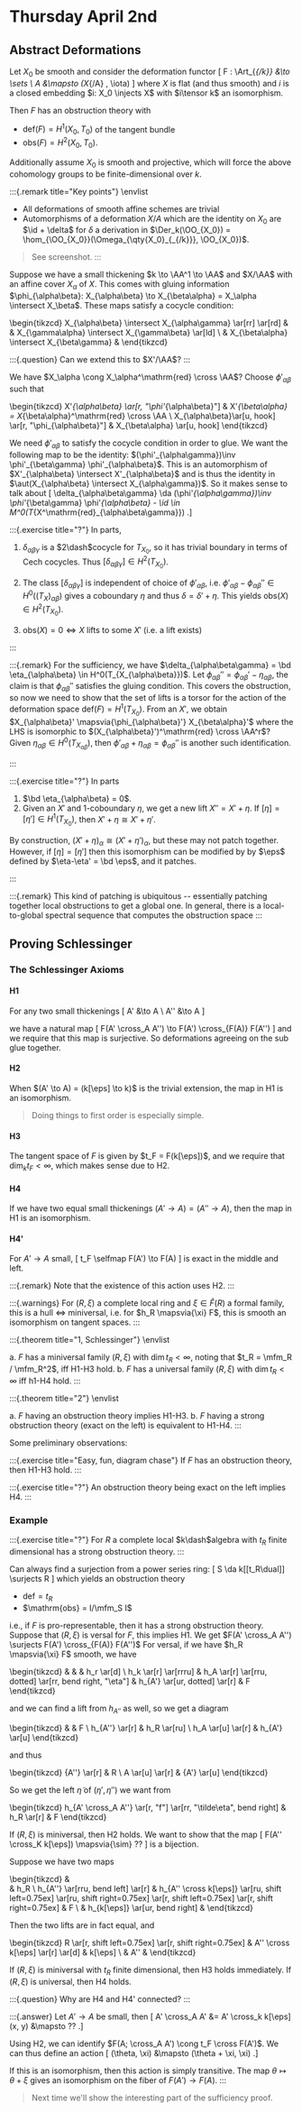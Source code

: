 # Thursday April 2nd

## Abstract Deformations

Let $X_0$ be smooth and consider the deformation functor
\[
F : \Art_{_{/k}} &\to \sets \\
A &\mapsto (X_{/A} , \iota)
\]
where $X$ is flat (and thus smooth) and $i$ is a closed embedding 
$i: X_0 \injects X$ with $i\tensor k$ an isomorphism. 

Then $F$ has an obstruction theory with

- $\mathrm{def}(F) = H^1(X_0, T_0)$ of the tangent bundle
- $\mathrm{obs}(F) = H^2(X_0, T_0)$.

Additionally assume $X_0$ is smooth and projective, which will force the above cohomology groups to be finite-dimensional over $k$.


:::{.remark title="Key points"}
\envlist
- All deformations of smooth affine schemes are trivial
- Automorphisms of a deformation $X/A$ which are the identity on $X_0$ are $\id + \delta$ for $\delta$ a derivation in $\Der_k(\OO_{X_0}) = \hom_{\OO_{X_0}}(\Omega_{\qty{X_0}_{_{/k}}}, \OO_{X_0})$.

> See screenshot.
:::

Suppose we have a small thickening $k \to \AA^1 \to \AA$ and $X/\AA$ with an affine cover $X_\alpha$ of $X$.
This comes with gluing information $\phi_{\alpha\beta}: X_{\alpha\beta} \to X_{\beta\alpha} = X_\alpha \intersect X_\beta$.
These maps satisfy a cocycle condition:

\begin{tikzcd}
X_{\alpha\beta} \intersect X_{\alpha\gamma} 
  \ar[rr]
  \ar[rd] 
& 
& X_{\gamma\alpha} \intersect X_{\gamma\beta}
  \ar[ld] 
\\
& X_{\beta\alpha} \intersect X_{\beta\gamma} 
&
\end{tikzcd}



:::{.question}
Can we extend this to $X'/\AA$?
:::
  
We have $X_\alpha \cong X_\alpha^\mathrm{red} \cross \AA$?
Choose $\phi'_{\alpha\beta}$ such that

\begin{tikzcd}
X'_{\alpha\beta} 
  \ar[r, "\phi'_{\alpha\beta}"] 
& X'_{\beta\alpha} = X_{\beta\alpha}^\mathrm{red} \cross \AA 
\\
X_{\alpha\beta}\ar[u, hook] 
  \ar[r, "\phi_{\alpha\beta}"] 
& X_{\beta\alpha} 
  \ar[u, hook]
\end{tikzcd}

We need $\phi'_{\alpha\beta}$ to satisfy the cocycle condition in order to glue.
We want the following map to be the identity: $(\phi'_{\alpha\gamma})\inv \phi'_{\beta\gamma} \phi'_{\alpha\beta}$.
This is an automorphism of $X'_{\alpha\beta} \intersect X'_{\alpha\beta}$ and is thus the identity in $\aut(X_{\alpha\beta} \intersect X_{\alpha\gamma})$.
So it makes sense to talk about 
\[
\delta_{\alpha\beta\gamma} 
\da 
(\phi'_{\alpha\gamma})\inv 
\phi'_{\beta\gamma} 
\phi'_{\alpha\beta} - 
\id \in 
M^0(T_{X^\mathrm{red}_{\alpha\beta\gamma}})
.\]


:::{.exercise title="?"}
In parts,

1. $\delta_{\alpha\beta\gamma}$ is a $2\dash$cocycle for $T_{X_0}$, so it has trivial boundary in terms of Cech cocycles.
  Thus $[\delta_{\alpha\beta\gamma}] \in H^2(T_{X_0})$.

2. The class $[\delta_{\alpha\beta\gamma}]$ is independent of choice of $\phi'_{\alpha\beta}$, i.e. $\phi'_{\alpha\beta} - \phi_{\alpha\beta}'' \in H^0((T_X)_{\alpha\beta})$ gives a coboundary $\eta$ and thus $\delta = \delta' + \eta$.
  This yields $\mathrm{obs}(X) \in H^2(T_{X_0})$.

3. $\mathrm{obs}(X) = 0 \iff X$ lifts to some $X'$ (i.e. a lift exists)

:::


:::{.remark}
For the sufficiency, we have $\delta_{\alpha\beta\gamma} = \bd \eta_{\alpha\beta} \in H^0(T_{X_{\alpha\beta}})$.
Let $\phi_{\alpha\beta}'' = \phi_{\alpha\beta}' - \eta_{\alpha\beta}$, the claim is that $\phi_{\alpha\beta}''$ satisfies the gluing condition.
This covers the obstruction, so now we need to show that the set of lifts is a torsor for the action of the deformation space $\mathrm{def}(F) = H^1(T_{X_0})$.
From an $X'$, we obtain $X_{\alpha\beta}' \mapsvia{\phi_{\alpha\beta}'} X_{\beta\alpha}'$ where the LHS is isomorphic to $(X_{\alpha\beta}')^\mathrm{red} \cross \AA^r$?
Given $\eta_{\alpha\beta} \in H^0(T_{X_{\alpha\beta}})$, then $\phi'_{\alpha\beta} + \eta_{\alpha\beta} = \phi_{\alpha\beta}''$ is another such identification.

:::



:::{.exercise title="?"}
In parts

1. $\bd \eta_{\alpha\beta} = 0$.
2. Given an $X'$ and 1-coboundary $\eta$, we get a new lift $X'' = X' + \eta$.
If $[\eta] = [\eta'] \in H^1(T_{X_0})$, then $X' + \eta \cong X' + \eta'$.

By construction, $(X' + \eta)_\alpha \cong (X' + \eta')_\alpha$, but these may not patch together.
However, if $[\eta] = [\eta']$ then this isomorphism can be modified by by $\eps$ defined by $\eta-\eta' = \bd \eps$, and it patches.

:::

:::{.remark}
This kind of patching is ubiquitous -- essentially patching together local obstructions to get a global one.
In general, there is a local-to-global spectral sequence that computes the obstruction space
:::


## Proving Schlessinger

### The Schlessinger Axioms

#### H1

For any two small thickenings
\[
A' &\to A \\
A'' &\to A
\]

we have a natural map
\[
F(A' \cross_A A'') \to F(A') \cross_{F(A)} F(A'')
\]
and we require that this map is surjective.
So deformations agreeing on the sub glue together.

#### H2

When $(A' \to A) = (k[\eps] \to k)$ is the trivial extension, the map in H1 is an isomorphism.

> Doing things to first order is especially simple.

#### H3

The tangent space of $F$ is given by $t_F = F(k[\eps])$, and we require that $\dim_k t_F < \infty$, which makes sense due to H2.

#### H4

If we have two equal small thickenings $(A' \to A) = (A'' \to A)$, then the map in H1 is an isomorphism.

#### H4'

For $A' \to A$ small,
\[
t_F \selfmap F(A') \to F(A)
\]
is exact in the middle and left.


:::{.remark}
Note that the existence of this action uses H2.
:::



:::{.warnings}
For $(R, \xi)$ a complete local ring and $\xi \in \hat F(R)$ a formal family, this is a hull $\iff$ miniversal, i.e. for $h_R \mapsvia{\xi} F$, this is smooth an isomorphism on tangent spaces.
:::


:::{.theorem title="1, Schlessinger"}
\envlist

a. $F$ has a miniversal family $(R, \xi)$ with $\dim t_R < \infty$, noting that $t_R = \mfm_R / \mfm_R^2$, iff H1-H3 hold.
b. $F$ has a universal family $(R, \xi)$ with $\dim t_R < \infty$ iff h1-H4 hold.
:::


:::{.theorem title="2"}
\envlist

a. $F$ having an obstruction theory implies H1-H3.
b. $F$ having a strong obstruction theory (exact on the left) is equivalent to H1-H4.
:::

Some preliminary observations:

:::{.exercise title="Easy, fun, diagram chase"}
If $F$ has an obstruction theory, then H1-H3 hold.
:::

:::{.exercise title="?"}
An obstruction theory being exact on the left implies H4.
:::

### Example

:::{.exercise title="?"}
For $R$ a complete local $k\dash$algebra with $t_R$ finite dimensional has a strong obstruction theory.
:::

Can always find a surjection from a power series ring:
\[
S \da k[[t_R\dual]] \surjects R
\]
which yields an obstruction theory

- $\mathrm{def} = t_R$
- $\mathrm{obs} = I/\mfm_S I$

i.e., if $F$ is pro-representable, then it has a strong obstruction theory.
Suppose that $(R, \xi)$ is versal for $F$, this implies H1.
We get $F(A' \cross_A A'') \surjects F(A') \cross_{F(A)} F(A'')$
For versal, if we have $h_R \mapsvia{\xi} F$ smooth, we have



\begin{tikzcd}
& 
& 
&  h_r 
\ar[d] 
\\
h_k 
  \ar[r] 
  \ar[rrru] 
& h_A 
  \ar[r]
  \ar[rru, dotted] 
  \ar[rr, bend right, "\eta"] 
& h_{A'} 
  \ar[ur, dotted]
  \ar[r] 
& F
\end{tikzcd}


and we can find a lift from $h_{A''}$ as well, so we get a diagram

\begin{tikzcd}
& 
& 
F
\\
h_{A''} 
  \ar[r] 
& h_R 
\ar[ru] 
\\
h_A 
  \ar[u] 
  \ar[r] 
& h_{A'} 
  \ar[u]
\end{tikzcd}


and thus

\begin{tikzcd}
  {A''} \ar[r] 
& R 
\\
A 
  \ar[u] 
  \ar[r] 
& {A'} 
  \ar[u]
\end{tikzcd}

So we get the left $\tilde \eta$ of $(\eta', \eta'')$ we want from

\begin{tikzcd}
h_{A' \cross_A A''} 
  \ar[r, "f"] 
  \ar[rr, "\tilde\eta", bend right] 
& h_R 
  \ar[r] 
& F
\end{tikzcd}


If $(R, \xi)$ is miniversal, then H2 holds.
We want to show that the map
\[
F(A'' \cross_K k[\eps]) \mapsvia{\sim} ??
\]
is a bijection.

Suppose we have two maps


\begin{tikzcd}
&  
& h_R 
\\
h_{A''} 
  \ar[rru, bend left] 
  \ar[r] 
& h_{A'' \cross k[\eps]} 
  \ar[ru, shift left=0.75ex] 
  \ar[ru, shift right=0.75ex] 
  \ar[r, shift left=0.75ex] 
  \ar[r, shift right=0.75ex] 
& F 
\\
& h_{k[\eps]} 
  \ar[ur, bend right] 
&
\end{tikzcd}

Then the two lifts are in fact equal, and

\begin{tikzcd}
R 
  \ar[r, shift left=0.75ex] 
  \ar[r, shift right=0.75ex] 
& A'' \cross k[\eps]
  \ar[r]
  \ar[d] 
& k[\eps] 
\\
& A'' 
&
\end{tikzcd}

If $(R, \xi)$ is miniversal with $t_R$ finite dimensional, then H3 holds immediately.
If $(R, \xi)$ is universal, then H4 holds.


:::{.question}
Why are H4 and H4' connected?
:::


:::{.answer}
Let $A' \to A$ be small, then
\[
A' \cross_A A' &= A' \cross_k k[\eps]
(x, y) &\mapsto ??
.\]

Using H2, we can identify $F(A; \cross_A A') \cong t_F \cross F(A')$.
We can thus define an action
\[
(\theta, \xi) &\mapsto (\theta + \xi, \xi)
.\]

If this is an isomorphism, then this action is simply transitive.
The map $\theta \mapsto \theta + \xi$ gives an isomorphism on the fiber of $F(A') \to F(A)$.
:::

> Next time we'll show the interesting part of the sufficiency proof.
